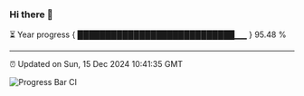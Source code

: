 ### Hi there 👋

⏳ Year progress { ████████████████████████████▁▁ } 95.48 %

---

⏰ Updated on Sun, 15 Dec 2024 10:41:35 GMT

![Progress Bar CI](https://github.com/IshwaranRudhara/GIT-ACTION/workflows/Progress%20Bar%20CI/badge.svg)
